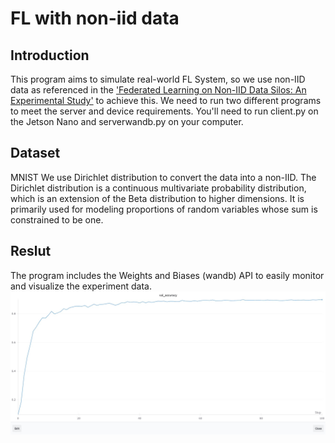 # FL with non-iid data 

## Introduction
This program aims to simulate real-world FL System, so we use non-IID data as referenced in the ['Federated Learning on Non-IID Data Silos: An Experimental Study'](https://ieeexplore.ieee.org/document/9835537) to achieve this.
We need to run two different programs to meet the server and device requirements. You'll need to run client.py on the Jetson Nano and serverwandb.py on your computer.

## Dataset

MNIST
We use Dirichlet distribution to convert the data into a non-IID. The Dirichlet distribution is a continuous multivariate probability distribution, which is an extension of the Beta distribution to higher dimensions. It is primarily used for modeling proportions of random variables whose sum is constrained to be one.
## Reslut
The program includes the Weights and Biases (wandb) API to easily monitor and visualize the experiment data.
![image](https://github.com/donglintsai59/FLwithNoniiddata/blob/main/reslut.jpg)
